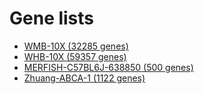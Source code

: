# Gene lists

* [WMB-10X (32285 genes)](WMB-10X/gene_list.html)
* [WHB-10X (59357 genes)](WHB-10Xv3/gene_list.html)
* [MERFISH-C57BL6J-638850 (500 genes)](MERFISH-C57BL6J-638850/gene_list.html)
* [Zhuang-ABCA-1 (1122 genes)](Zhuang-ABCA-1/gene_list.html)